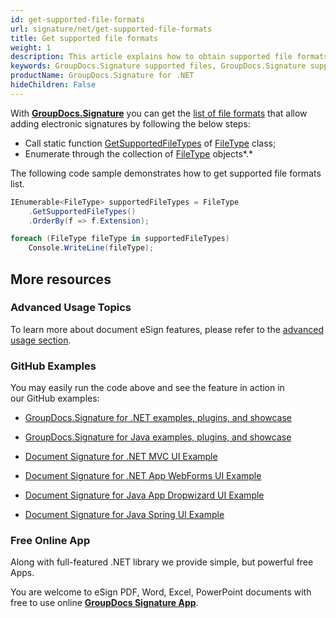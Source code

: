```yaml
---
id: get-supported-file-formats
url: signature/net/get-supported-file-formats
title: Get supported file formats
weight: 1
description: This article explains how to obtain supported file formats list for PDF, Words, Spreadsheet or Presentation document types when working with GroupDocs.Signature within your .NET applications.
keywords: GroupDocs.Signature supported files, GroupDocs.Signature supported documents, GroupDocs.Signature PDF files, GroupDocs.Signature Words files, GroupDocs.Signature Presentation files, GroupDocs.Signature Spreadsheet files
productName: GroupDocs.Signature for .NET
hideChildren: False
---
```

With [**GroupDocs.Signature**](https://products.groupdocs.com/signature/net) you can get the [list of file formats](Get%2Bsupported%2Bfile%2Bformats.html) that allow adding electronic signatures by following the below steps: 

*   Call static function [GetSupportedFileTypes](https://apireference.groupdocs.com/net/signature/groupdocs.signature.domain/filetype/methods/getsupportedfiletypes) of [FileType](https://apireference.groupdocs.com/net/signature/groupdocs.signature.domain/filetype) class;
*   Enumerate through the collection of [FileType](https://apireference.groupdocs.com/net/signature/groupdocs.signature.domain/filetype) objects*.*

The following code sample demonstrates how to get supported file formats list.

```csharp
IEnumerable<FileType> supportedFileTypes = FileType
	.GetSupportedFileTypes()
	.OrderBy(f => f.Extension);

foreach (FileType fileType in supportedFileTypes)
	Console.WriteLine(fileType);
```

## More resources

### Advanced Usage Topics

To learn more about document eSign features, please refer to the [advanced usage section](Advanced%2Busage.html).

### GitHub Examples

You may easily run the code above and see the feature in action in our GitHub examples:

*   [GroupDocs.Signature for .NET examples, plugins, and showcase](https://github.com/groupdocs-signature/GroupDocs.Signature-for-.NET)
    
*   [GroupDocs.Signature for Java examples, plugins, and showcase](https://github.com/groupdocs-signature/GroupDocs.Signature-for-Java)
    
*   [Document Signature for .NET MVC UI Example](https://github.com/groupdocs-signature/GroupDocs.Signature-for-.NET-MVC) 
    
*   [Document Signature for .NET App WebForms UI Example](https://github.com/groupdocs-signature/GroupDocs.Signature-for-.NET-WebForms)
    
*   [Document Signature for Java App Dropwizard UI Example](https://github.com/groupdocs-signature/GroupDocs.Signature-for-Java-Dropwizard)
    
*   [Document Signature for Java Spring UI Example](https://github.com/groupdocs-signature/GroupDocs.Signature-for-Java-Spring)
    

### Free Online App

Along with full-featured .NET library we provide simple, but powerful free Apps.

You are welcome to eSign PDF, Word, Excel, PowerPoint documents with free to use online **[GroupDocs Signature App](https://products.groupdocs.app/signature)**.
